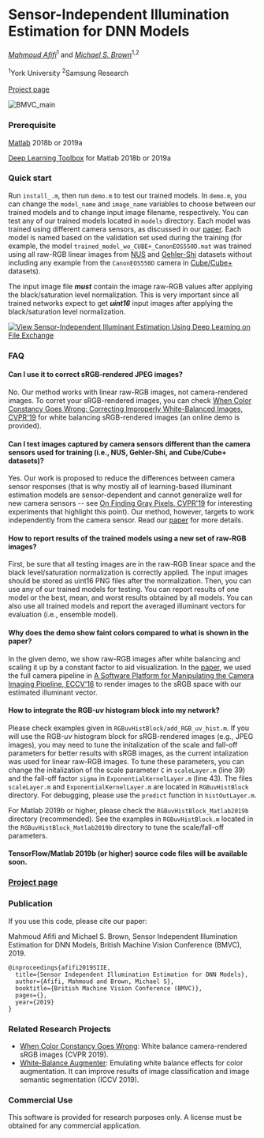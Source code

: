 # Sensor-Independent Illumination Estimation for DNN Models
*[Mahmoud Afifi](https://sites.google.com/view/mafifi)*<sup>1</sup> and *[Michael S. Brown](http://www.cse.yorku.ca/~mbrown/)*<sup>1,2</sup>
<br></br><sup>1</sup>York University  <sup>2</sup>Samsung Research
<br></br>[Project page](http://cvil.eecs.yorku.ca/projects/public_html/siie/index.html)

![BMVC_main](https://user-images.githubusercontent.com/37669469/76104974-411d4780-5fa2-11ea-93a9-b91e9da930a0.jpg)


### Prerequisite
[Matlab](https://www.mathworks.com/downloads/) 2018b or 2019a

[Deep Learning Toolbox](https://www.mathworks.com/products/deep-learning.html) for Matlab 2018b or 2019a

### Quick start
Run `install_.m`, then run `demo.m` to test our trained models. In `demo.m`, you can change the `model_name` and `image_name` variables to choose between our trained models and to change input image filename, respectively. You can test any of our trained models located in `models` directory. Each model was trained using different camera sensors, as discussed in our [paper](http://cvil.eecs.yorku.ca/projects/public_html/siie/files/0105.pdf). Each model is named based on the validation set used during the training (for example, the model `trained_model_wo_CUBE+_CanonEOS550D.mat` was trained using all raw-RGB linear images from <a href="https://cvil.eecs.yorku.ca/projects/public_html/illuminant/illuminant.html">NUS</a> and <a href="https://www.cs.sfu.ca/~colour/data/shi_gehler/">Gehler-Shi</a> datasets without including any example from the `CanonEOS550D` camera in <a href="https://ipg.fer.hr/ipg/resources/color_constancy">Cube/Cube+</a> datasets). 

The input image file <b><i>must</i></b> contain the image raw-RGB values after applying the black/saturation level normalization. This is very important since all trained networks expect to get <b><i>uint16</i></b> input images after applying the black/saturation level normalization.

[![View Sensor-Independent Illuminant Estimation Using Deep Learning on File Exchange](https://www.mathworks.com/matlabcentral/images/matlab-file-exchange.svg)](https://www.mathworks.com/matlabcentral/fileexchange/72829-sensor-independent-illuminant-estimation-using-deep-learning)

### FAQ
#### Can I use it to correct sRGB-rendered JPEG images?
No. Our method works with linear raw-RGB images, not camera-rendered images. To corret your sRGB-rendered images, you can check <a href="https://cvil.eecs.yorku.ca/projects/public_html/sRGB_WB_correction/index.html">When Color Constancy Goes Wrong: 
Correcting Improperly White-Balanced Images, CVPR'19</a> for white balancing sRGB-rendered images (an online demo is provided).</p>

#### Can I test images captured by camera sensors different than the camera sensors used for training (i.e., NUS, Gehler-Shi, and Cube/Cube+ datasets)?
Yes. Our work is proposed to reduce the differences between camera sensor responses (that is why mostly all of learning-based illuminant estimation models are sensor-dependent and cannot generalize well for new camera sensors -- see <a href="https://arxiv.org/pdf/1901.03198.pdf">On Finding Gray Pixels, CVPR'19</a> for interesting experiments that highlight this point). Our method, however, targets to work independently from the camera sensor. Read our [paper](http://cvil.eecs.yorku.ca/projects/public_html/siie/files/0105.pdf) for more details.

#### How to report results of the trained models using a new set of raw-RGB images?
First, be sure that all testing images are in the raw-RGB linear space and the black level/saturation normalization is correctly applied. The input images should be stored as uint16 PNG files after the normalization. Then, you can use any of our trained models for testing. You can report results of one model or the best, mean, and worst results obtained by all models. You can also use all trained models and report the averaged illuminant vectors for evaluation (i.e., ensemble model).

#### Why does the demo show faint colors compared to what is shown in the paper?
In the given demo, we show raw-RGB images after white balancing and scaling it up by a constant factor to aid visualization. In the [paper](http://cvil.eecs.yorku.ca/projects/public_html/siie/files/0105.pdf), we used the full camera pipeline in <a href="https://karaimer.github.io/camera-pipeline/">A Software Platform for Manipulating the Camera Imaging Pipeline, ECCV'16</a> to render images to the sRGB space with our estimated illuminant vector.


#### How to integrate the RGB-*uv* histogram block into my network?
Please check examples given in `RGBuvHistBlock/add_RGB_uv_hist.m`. If you will use the RGB-*uv* histogram block for sRGB-rendered images (e.g., JPEG images), you may need to tune the initalization of the scale and fall-off parameters for better results with sRGB images, as the current intalization was used for linear raw-RGB images. To tune these parameters, you can change the initalization of the scale parameter `C` in `scaleLayer.m` (line 39) and the fall-off factor `sigma` in `ExponentialKernelLayer.m` (line 43). The files `scaleLayer.m` and `ExponentialKernelLayer.m` are located in `RGBuvHistBlock` directory. For debugging, please use the `predict` function in `histOutLayer.m`.

For Matlab 2019b or higher, please check the `RGBuvHistBlock_Matlab2019b` directory (recommended). See the examples in `RGBuvHistBlock.m` located in the `RGBuvHistBlock_Matlab2019b` directory to tune the scale/fall-off parameters.

#### TensorFlow/Matlab 2019b (or higher) source code files will be available soon.


### [Project page](http://cvil.eecs.yorku.ca/projects/public_html/siie/index.html)


### Publication

If you use this code, please cite our paper:


Mahmoud Afifi and Michael S. Brown, Sensor Independent Illumination Estimation for DNN Models, British Machine Vision Conference (BMVC), 2019.


```
@inproceedings{afifi2019SIIE,
  title={Sensor Independent Illumination Estimation for DNN Models},
  author={Afifi, Mahmoud and Brown, Michael S},
  booktitle={British Machine Vision Conference (BMVC)},
  pages={},
  year={2019}
}
```


### Related Research Projects
- [When Color Constancy Goes Wrong](https://github.com/mahmoudnafifi/WB_sRGB): White balance camera-rendered sRGB images (CVPR 2019).
- [White-Balance Augmenter](https://github.com/mahmoudnafifi/WB_color_augmenter): Emulating white balance effects for color augmentation. It can improve results of image classification and image semantic segmentation (ICCV 2019).


### Commercial Use
This software is provided for research purposes only. A license must be obtained for any commercial application.
